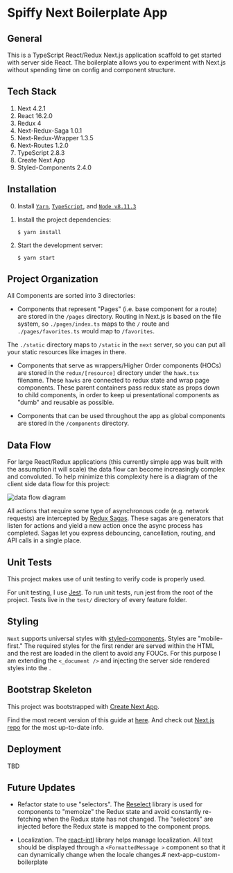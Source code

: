# Spiffy Next Boilerplate App

## General

This is a TypeScript React/Redux Next.js application scaffold to get started with server side React. The boilerplate allows you to experiment with Next.js without spending time on config and component structure.

## Tech Stack

1. Next 4.2.1
2. React 16.2.0
3. Redux 4
4. Next-Redux-Saga 1.0.1
5. Next-Redux-Wrapper 1.3.5
6. Next-Routes 1.2.0
7. TypeScript 2.8.3
8. Create Next App 
9. Styled-Components 2.4.0

## Installation

0. Install [`Yarn`](https://yarnpkg.com/en/), [`TypeScript`](https://www.typescriptlang.org), and [`Node v8.11.3`](https://nodejs.org/en/download/)

1. Install the project dependencies:

    `$ yarn install`

2. Start the development server:

    `$ yarn start`


## Project Organization

All Components are sorted into 3 directories:

- Components that represent "Pages" (i.e. base component for a route) are stored in the `/pages` directory. Routing in Next.js is based on the file system, so `./pages/index.ts` maps to the `/` route and `./pages/favorites.ts` would map to `/favorites`.

The `./static` directory maps to `/static` in the `next` server, so you can put all your static resources like images in there.

- Components that serve as wrappers/Higher Order components (HOCs) are stored in the `redux/[resource]` directory under the `hawk.tsx` filename. These `hawks` are connected to redux state and wrap page components. These parent containers pass redux state as props down to child components, in order to keep ui presentational components as "dumb" and reusable as possible.

- Components that can be used throughout the app as global components are stored in the `/components` directory.


## Data Flow

For large React/Redux applications (this currently simple app was built with the assumption it will scale) the data flow can become increasingly complex and convoluted. To help minimize this complexity here is a diagram of the client side data flow for this project:

![data flow diagram](./static/img/app_data_flow_diagram.png)

All actions that require some type of asynchronous code (e.g. network requests) are intercepted by [Redux Sagas](https://github.com/redux-saga/redux-saga). These sagas are generators that listen for actions and yield a new action once the async process has completed. Sagas let you express debouncing, cancellation, routing, and API calls in a single place.


## Unit Tests

This project makes use of unit testing to verify code is properly used. 

For unit testing, I use [Jest](https://facebook.github.io/jest/docs/en/tutorial-react.html). To run unit tests,
run jest from the root of the project.  Tests live in the `test/` directory of every feature folder.


## Styling

`Next` supports universal styles with [styled-components](https://www.styled-components.com/). Styles are "mobile-first."
The required styles for the first render are served within the HTML and the rest are loaded in the client to avoid any FOUCs. For this purpose I am extending the `<_document />` and injecting the server side rendered styles into the <head>. 
  

## Bootstrap Skeleton

This project was bootstrapped with [Create Next App](https://github.com/segmentio/create-next-app).

Find the most recent version of this guide at [here](https://github.com/segmentio/create-next-app/blob/master/lib/templates/default/README.md). And check out [Next.js repo](https://github.com/zeit/next.js) for the most up-to-date info.


## Deployment

TBD


## Future Updates

- Refactor state to use "selectors". The [Reselect](https://github.com/reactjs/reselect) library is used for components to "memoize" the Redux state and avoid constantly re-fetching when the Redux state has not changed. The "selectors" are injected before the Redux state is mapped to the component props.

- Localization. The [react-intl](https://github.com/yahoo/react-intl) library helps manage localization. All text should be displayed through a `<FormattedMessage >` component so that it can dynamically change when the locale changes.# next-app-custom-boilerplate
